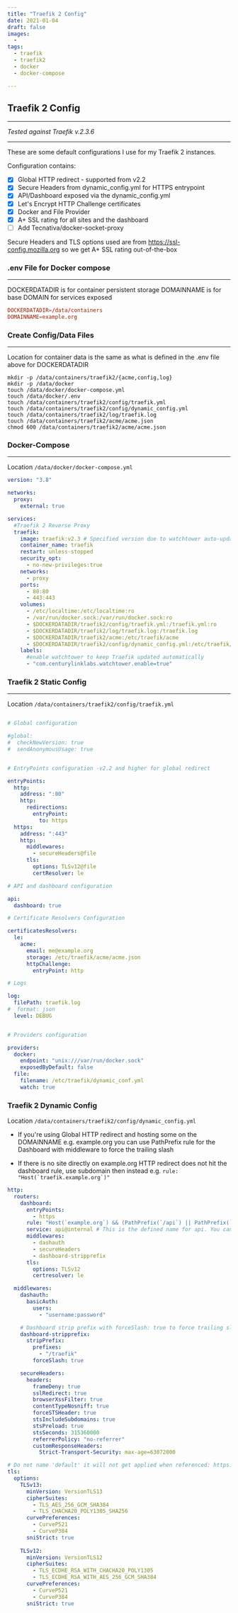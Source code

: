 ```yaml
---
title: "Traefik 2 Config"
date: 2021-01-04
draft: false
images: 
  - 
tags: 
  - traefik
  - traefik2
  - docker
  - docker-compose

---
```


  ## Traefik 2 Config

---
 *Tested against Traefik v.2.3.6*

---
 These are some default configurations I use for my Traefik 2 instances.

 Configuration contains:
 - [x] Global HTTP redirect - supported from v2.2
 - [x] Secure Headers from dynamic_config.yml for HTTPS entrypoint
 - [x] API/Dashboard exposed via the dynamic_config.yml
 - [x] Let's Encrypt HTTP Challenge certificates
 - [x] Docker and File Provider
 - [x] A+ SSL rating for all sites and the dashboard
 - [ ] Add Tecnativa/docker-socket-proxy 

Secure Headers and TLS options used are from https://ssl-config.mozilla.org so we get A+ SSL rating out-of-the-box

### .env File for Docker compose
---

DOCKERDATADIR is for container persistent storage
DOMAINNAME is for base DOMAIN for services exposed

```toml
DOCKERDATADIR=/data/containers
DOMAINNAME=example.org
```

### Create Config/Data Files
---

Location for container data is the same as what is defined in the .env file above for DOCKERDATADIR

```
mkdir -p /data/containers/traefik2/{acme,config,log}
mkdir -p /data/docker
touch /data/docker/docker-compose.yml
touch /data/docker/.env
touch /data/containers/traefik2/config/traefik.yml
touch /data/containers/traefik2/config/dynamic_config.yml
touch /data/containers/traefik2/log/traefik.log
touch /data/containers/traefik2/acme/acme.json
chmod 600 /data/containers/traefik2/acme/acme.json
```


### Docker-Compose
---

Location ```/data/docker/docker-compose.yml```

```yaml
version: "3.8"

networks:
  proxy:
    external: true

services:
  #Traefik 2 Reverse Proxy
  traefik:
    image: traefik:v2.3 # Specified version due to watchtower auto-updating
    container_name: traefik
    restart: unless-stopped
    security_opt:
      - no-new-privileges:true
    networks:
      - proxy
    ports:
      - 80:80
      - 443:443
    volumes:
      - /etc/localtime:/etc/localtime:ro
      - /var/run/docker.sock:/var/run/docker.sock:ro
      - $DOCKERDATADIR/traefik2/config/traefik.yml:/traefik.yml:ro
      - $DOCKERDATADIR/traefik2/log/traefik.log:/traefik.log
      - $DOCKERDATADIR/traefik2/acme:/etc/traefik/acme
      - $DOCKERDATADIR/traefik2/config/dynamic_config.yml:/etc/traefik/dynamic_conf.yml:ro
    labels:
      #enable watchtower to keep Traefik updated automatically
      - "com.centurylinklabs.watchtower.enable=true"
```
     
### Traefik 2 Static Config
---

Location ```/data/containers/traefik2/config/traefik.yml```

```yaml

# Global configuration

#global:
#  checkNewVersion: true
#  sendAnonymousUsage: true


# EntryPoints configuration -v2.2 and higher for global redirect

entryPoints:
  http:
    address: ":80"
    http:
      redirections:
        entryPoint:
          to: https
  https:
    address: ":443"
    http:
      middlewares:
        - secureHeaders@file
      tls:
        options: TLSv12@file
        certResolver: le

# API and dashboard configuration

api:
  dashboard: true

# Certificate Resolvers Configuration

certificatesResolvers:
  le:
    acme:
      email: me@example.org
      storage: /etc/traefik/acme/acme.json
      httpChallenge:
        entryPoint: http

# Logs

log:
  filePath: traefik.log
#  format: json
  level: DEBUG


# Providers configuration

providers:
  docker:
    endpoint: "unix:///var/run/docker.sock"
    exposedByDefault: false
  file:
    filename: /etc/traefik/dynamic_conf.yml
    watch: true

```

### Traefik 2 Dynamic Config


Location ```/data/containers/traefik2/config/dynamic_config.yml```


- If you're using Global HTTP redirect and hosting some on the DOMAINNAME e.g. example.org you can use PathPrefix rule for the Dashboard with middleware to force the trailing slash

- If there is no site directly on example.org HTTP redirect does not hit the dashboard rule, use subdomain then instead e.g. ``` rule: "Host(`traefik.example.org`)" ```

```yaml
http:
  routers:
    dashboard:
      entryPoints:
        - https
      rule: "Host(`example.org`) && (PathPrefix(`/api`) || PathPrefix(`/traefik`))"
      service: api@internal # This is the defined name for api. You cannot change it.
      middlewares:
        - dashauth
        - secureHeaders
        - dashboard-stripprefix
      tls:
        options: TLSv12
        certresolver: le

  middlewares:
    dashauth:
      basicAuth:
        users:
          - "username:password"

    # Dashboard strip prefix with forceSlash: true to force trailing slash on /Dashboard/
    dashboard-stripprefix:
      stripPrefix:
        prefixes:
          - "/traefik"
        forceSlash: true

    secureHeaders:
      headers:
        frameDeny: true
        sslRedirect: true
        browserXssFilter: true
        contentTypeNosniff: true
        forceSTSHeader: true
        stsIncludeSubdomains: true
        stsPreload: true
        stsSeconds: 315360000
        referrerPolicy: "no-referrer"
        customResponseHeaders:
          Strict-Transport-Security: max-age=63072000

# Do not name 'default' it will not get applied when referenced: https://github.com/traefik/traefik/issues/6181
tls:
  options:
    TLSv13:
      minVersion: VersionTLS13
      cipherSuites:
        - TLS_AES_256_GCM_SHA384
        - TLS_CHACHA20_POLY1305_SHA256
      curvePreferences:
        - CurveP521
        - CurveP384
      sniStrict: true
        
    TLSv12:
      minVersion: VersionTLS12
      cipherSuites:
        - TLS_ECDHE_RSA_WITH_CHACHA20_POLY1305
        - TLS_ECDHE_RSA_WITH_AES_256_GCM_SHA384
      curvePreferences:
        - CurveP521
        - CurveP384
      sniStrict: true

```
